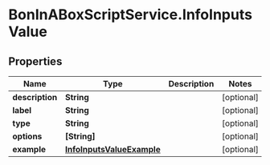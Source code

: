 # BonInABoxScriptService.InfoInputsValue

## Properties

Name | Type | Description | Notes
------------ | ------------- | ------------- | -------------
**description** | **String** |  | [optional] 
**label** | **String** |  | [optional] 
**type** | **String** |  | [optional] 
**options** | **[String]** |  | [optional] 
**example** | [**InfoInputsValueExample**](InfoInputsValueExample.md) |  | [optional] 


